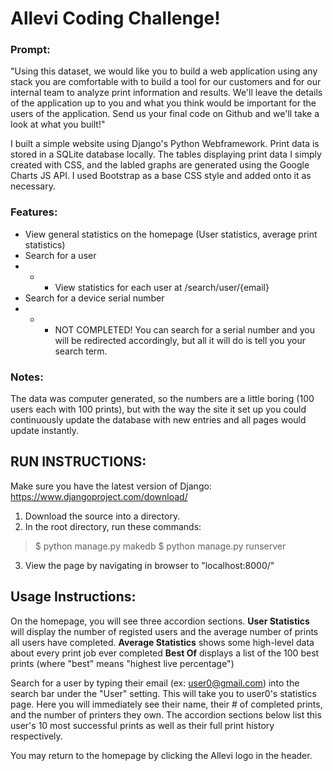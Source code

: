 # Allevi Coding Challenge!

### Prompt:
"Using this dataset, we would like you to build a web application using any stack you are comfortable with to build a tool for our customers and for our internal team to analyze print information and results. We'll leave the details of the application up to you and what you think would be important for the users of the application. Send us your final code on Github and we'll take a look at what you built!"

I built a simple website using Django's Python Webframework. Print data is stored in a SQLite database locally. The tables displaying print data I simply created with CSS, and the labled graphs are generated using the Google Charts JS API. I used Bootstrap as a base CSS style and added onto it as necessary.

### Features:

- View general statistics on the homepage (User statistics, average print statistics)
- Search for a user
- - - View statistics for each user at /search/user/{email}
- Search for a device serial number
- - - NOT COMPLETED! You can search for a serial number and you will be redirected accordingly, but all it will do is tell you your search term.

### Notes:
The data was computer generated, so the numbers are a little boring (100 users each with 100 prints), but with the way the site it set up you could continuously update the database with new entries and all pages would update instantly.

## RUN INSTRUCTIONS:
Make sure you have the latest version of Django: https://www.djangoproject.com/download/

1. Download the source into a directory.
2. In the root directory, run these commands:
> $ python manage.py makedb
> $ python manage.py runserver
3. View the page by navigating in browser to "localhost:8000/"


## Usage Instructions:
On the homepage, you will see three accordion sections.
__User Statistics__ will display the number of registed users and the average number of prints all users have completed.
__Average Statistics__ shows some high-level data about every print job ever completed
__Best Of__ displays a list of the 100 best prints (where "best" means "highest live percentage")

Search for a user by typing their email (ex: user0@gmail.com) into the search bar under the "User" setting. This will take you to user0's statistics page. Here you will immediately see their name, their # of completed prints, and the number of printers they own. The accordion sections below list this user's 10 most successful prints as well as their full print history respectively.

You may return to the homepage by clicking the Allevi logo in the header.

